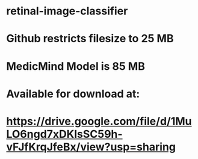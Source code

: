 # retinal-image-classifier

# Github restricts filesize to 25 MB

# MedicMind Model is 85 MB

# Available for download at:

# https://drive.google.com/file/d/1MuLO6ngd7xDKlsSC59h-vFJfKrqJfeBx/view?usp=sharing
